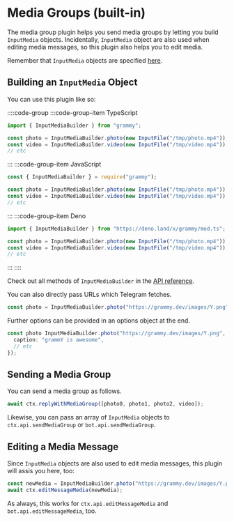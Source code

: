 # Media Groups (built-in)

The media group plugin helps you send media groups by letting you build `InputMedia` objects.
Incidentally, `InputMedia` object are also used when editing media messages, so this plugin also helps you to edit media.

Remember that `InputMedia` objects are specified [here](https://core.telegram.org/bots/api#inputmedia).

## Building an `InputMedia` Object

You can use this plugin like so:

::::code-group
:::code-group-item TypeScript

```ts
import { InputMediaBuilder } from "grammy";

const photo = InputMediaBuilder.photo(new InputFile("/tmp/photo.mp4"));
const video = InputMediaBuilder.video(new InputFile("/tmp/video.mp4"));
// etc
```

:::
:::code-group-item JavaScript

```ts
const { InputMediaBuilder } = require("grammy");

const photo = InputMediaBuilder.photo(new InputFile("/tmp/photo.mp4"));
const video = InputMediaBuilder.video(new InputFile("/tmp/video.mp4"));
// etc
```

:::
:::code-group-item Deno

```ts
import { InputMediaBuilder } from "https://deno.land/x/grammy/mod.ts";

const photo = InputMediaBuilder.photo(new InputFile("/tmp/photo.mp4"));
const video = InputMediaBuilder.video(new InputFile("/tmp/video.mp4"));
// etc
```

:::
::::

Check out all methods of `InputMediaBuilder` in the [API reference](https://deno.land/x/grammy/mod.ts?s=InputMediaBuilder).

You can also directly pass URLs which Telegram fetches.

```ts
const photo = InputMediaBuilder.photo("https://grammy.dev/images/Y.png");
```

Further options can be provided in an options object at the end.

```ts
const photo InputMediaBuilder.photo("https://grammy.dev/images/Y.png", {
  caption: "grammY is awesome",
  // etc
});
```

## Sending a Media Group

You can send a media group as follows.

```ts
await ctx.replyWithMediaGroup([photo0, photo1, photo2, video]);
```

Likewise, you can pass an array of `InputMedia` objects to `ctx.api.sendMediaGroup` or `bot.api.sendMediaGroup`.

## Editing a Media Message

Since `InputMedia` objects are also used to edit media messages, this plugin will assis you here, too:

```ts
const newMedia = InputMediaBuilder.photo("https://grammy.dev/images/Y.png");
await ctx.editMessageMedia(newMedia);
```

As always, this works for `ctx.api.editMessageMedia` and `bot.api.editMessageMedia`, too.
